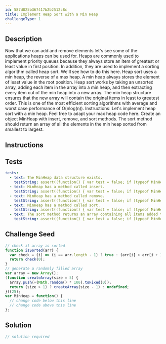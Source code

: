 ```yaml
---
id: 587d825b367417b2b2512c8c
title: Implement Heap Sort with a Min Heap
challengeType: 1
---
```


## Description
<section id='description'>
Now that we can add and remove elements let's see some of the applications heaps can be used for. Heaps are commonly used to implement priority queues because they always store an item of greatest or least value in first position. In addition, they are used to implement a sorting algorithm called heap sort. We'll see how to do this here. Heap sort uses a min heap, the reverse of a max heap. A min heap always stores the element of least value in the root position.
Heap sort works by taking an unsorted array, adding each item in the array into a min heap, and then extracting every item out of the min heap into a new array. The min heap structure ensures that the new array will contain the original items in least to greatest order. This is one of the most efficient sorting algorithms with average and worst case performance of O(nlog(n)).
Instructions: Let's implement heap sort with a min heap. Feel free to adapt your max heap code here. Create an object MinHeap with insert, remove, and sort methods. The sort method should return an array of all the elements in the min heap sorted from smallest to largest.
</section>

## Instructions
<section id='instructions'>

</section>

## Tests
<section id='tests'>

```yml
tests:
  - text: The MinHeap data structure exists.
    testString: assert((function() { var test = false; if (typeof MinHeap !== 'undefined') { test = new MinHeap() }; return (typeof test == 'object')})(), 'The MinHeap data structure exists.');
  - text: MinHeap has a method called insert.
    testString: assert((function() { var test = false; if (typeof MinHeap !== 'undefined') { test = new MinHeap() } else { return false; }; return (typeof test.insert == 'function')})(), 'MinHeap has a method called insert.');
  - text: MinHeap has a method called remove.
    testString: assert((function() { var test = false; if (typeof MinHeap !== 'undefined') { test = new MinHeap() } else { return false; }; return (typeof test.remove == 'function')})(), 'MinHeap has a method called remove.');
  - text: MinHeap has a method called sort.
    testString: assert((function() { var test = false; if (typeof MinHeap !== 'undefined') { test = new MinHeap() } else { return false; }; return (typeof test.sort == 'function')})(), 'MinHeap has a method called sort.');
  - text: The sort method returns an array containing all items added to the min heap in sorted order.
    testString: assert((function() { var test = false; if (typeof MinHeap !== 'undefined') { test = new MinHeap() } else { return false; }; test.insert(3); test.insert(12); test.insert(5); test.insert(10); test.insert(1); test.insert(27); test.insert(42); test.insert(57); test.insert(5); var result = test.sort(); return (isSorted(result)); })(), 'The sort method returns an array containing all items added to the min heap in sorted order.');

```

</section>

## Challenge Seed
<section id='challengeSeed'>

<div id='js-seed'>

```js
// check if array is sorted
function isSorted(arr) {
  var check = (i) => (i == arr.length - 1) ? true : (arr[i] > arr[i + 1]) ? false : check(i + 1);
  return check(0);
}
// generate a randomly filled array
var array = new Array();
(function createArray(size = 5) {
  array.push(+(Math.random() * 100).toFixed(0));
  return (size > 1) ? createArray(size - 1) : undefined;
})(25);
var MinHeap = function() {
  // change code below this line
  // change code above this line
};
```

</div>



</section>

## Solution
<section id='solution'>

```js
// solution required
```
</section>
